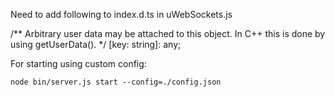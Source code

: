 Need to add following to index.d.ts in uWebSockets.js 

  /** Arbitrary user data may be attached to this object. In C++ this is done by using getUserData(). */
    [key: string]: any;



For starting using custom config:

    node bin/server.js start --config=./config.json


    

    